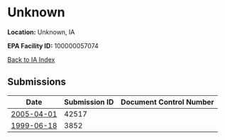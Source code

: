 # Unknown

**Location:** Unknown, IA

**EPA Facility ID:** 100000057074

[Back to IA Index](../../index.md)

## Submissions

| Date | Submission ID | Document Control Number |
|------|--------------|-------------------------|
| [2005-04-01](submissions/42517.md) | 42517 |  |
| [1999-06-18](submissions/3852.md) | 3852 |  |

